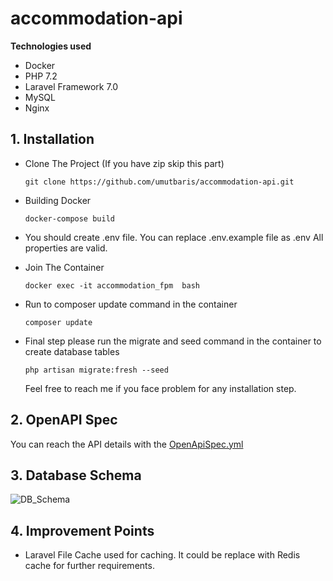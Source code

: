 # accommodation-api

**Technologies used**
- Docker
- PHP 7.2
- Laravel Framework 7.0
- MySQL
- Nginx 


## 1. Installation

- Clone The Project (If you have zip skip this part)

   `git clone https://github.com/umutbaris/accommodation-api.git` 
- Building Docker

   `docker-compose build`
- You should create .env file. You can replace .env.example file as .env All properties are valid.
- Join The Container

  `docker exec -it accommodation_fpm  bash`
- Run to composer update command in the container

  `composer update`
- Final step please run the migrate and seed command in the container to create database tables

  `php artisan migrate:fresh --seed`
  
  Feel free to reach me if you face problem for any installation step.
## 2. OpenAPI Spec
You can reach the API details with the [OpenApiSpec.yml](https://github.com/umutbaris/accommodation-api/blob/main/OpenApiSpec.yml)


## 3. Database Schema
![DB_Schema](https://user-images.githubusercontent.com/22750208/123304008-194f4b80-d527-11eb-8663-0f90195b3f42.png)

## 4. Improvement Points
- Laravel File Cache used for caching. It could be replace with Redis cache for further requirements.

